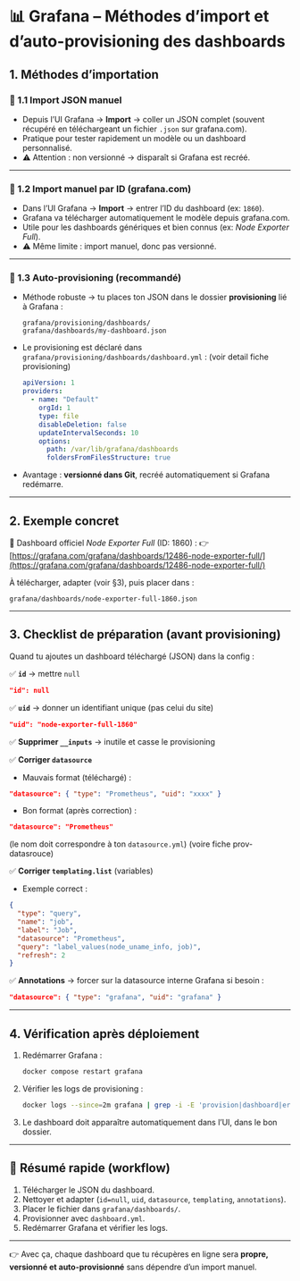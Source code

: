 # 📊 Grafana – Méthodes d’import et d’auto-provisioning des dashboards

## 1. Méthodes d’importation

### 🔹 1.1 Import JSON manuel

* Depuis l’UI Grafana → **Import** → coller un JSON complet (souvent récupéré en téléchargeant un fichier `.json` sur grafana.com).
* Pratique pour tester rapidement un modèle ou un dashboard personnalisé.
* ⚠️ Attention : non versionné → disparaît si Grafana est recréé.

---

### 🔹 1.2 Import manuel par ID (grafana.com)

* Dans l’UI Grafana → **Import** → entrer l’ID du dashboard (ex: `1860`).
* Grafana va télécharger automatiquement le modèle depuis grafana.com.
* Utile pour les dashboards génériques et bien connus (ex: *Node Exporter Full*).
* ⚠️ Même limite : import manuel, donc pas versionné.

---

### 🔹 1.3 Auto-provisioning (recommandé)

* Méthode robuste → tu places ton JSON dans le dossier **provisioning** lié à Grafana :

  ```
  grafana/provisioning/dashboards/
  grafana/dashboards/my-dashboard.json
  ```
* Le provisioning est déclaré dans `grafana/provisioning/dashboards/dashboard.yml` : (voir detail fiche provisioning)

  ```yaml
  apiVersion: 1
  providers:
    - name: "Default"
      orgId: 1
      type: file
      disableDeletion: false
      updateIntervalSeconds: 10
      options:
        path: /var/lib/grafana/dashboards
        foldersFromFilesStructure: true
  ```
* Avantage : **versionné dans Git**, recréé automatiquement si Grafana redémarre.

---

## 2. Exemple concret

📌 Dashboard officiel *Node Exporter Full* (ID: 1860) :
👉 [https://grafana.com/grafana/dashboards/12486-node-exporter-full/](https://grafana.com/grafana/dashboards/12486-node-exporter-full/)

À télécharger, adapter (voir §3), puis placer dans :

```
grafana/dashboards/node-exporter-full-1860.json
```

---

## 3. Checklist de préparation (avant provisioning)

Quand tu ajoutes un dashboard téléchargé (JSON) dans la config :

✅ **`id`** → mettre `null`

```json
"id": null
```

✅ **`uid`** → donner un identifiant unique (pas celui du site)

```json
"uid": "node-exporter-full-1860"
```

✅ **Supprimer `__inputs`** → inutile et casse le provisioning

✅ **Corriger `datasource`**

* Mauvais format (téléchargé) :

```json
"datasource": { "type": "Prometheus", "uid": "xxxx" }
```

* Bon format (après correction) :

```json
"datasource": "Prometheus"
```

(le nom doit correspondre à ton `datasource.yml`) (voire fiche prov-datasrouce)

✅ **Corriger `templating.list`** (variables)

* Exemple correct :

```json
{
  "type": "query",
  "name": "job",
  "label": "Job",
  "datasource": "Prometheus",
  "query": "label_values(node_uname_info, job)",
  "refresh": 2
}
```

✅ **Annotations** → forcer sur la datasource interne Grafana si besoin :

```json
"datasource": { "type": "grafana", "uid": "grafana" }
```

---

## 4. Vérification après déploiement

1. Redémarrer Grafana :

   ```bash
   docker compose restart grafana
   ```
2. Vérifier les logs de provisioning :

   ```bash
   docker logs --since=2m grafana | grep -i -E 'provision|dashboard|error|warn'
   ```
3. Le dashboard doit apparaître automatiquement dans l’UI, dans le bon dossier.

---

## 🚀 Résumé rapide (workflow)

1. Télécharger le JSON du dashboard.
2. Nettoyer et adapter (`id=null`, `uid`, `datasource`, `templating`, `annotations`).
3. Placer le fichier dans `grafana/dashboards/`.
4. Provisionner avec `dashboard.yml`.
5. Redémarrer Grafana et vérifier les logs.

---

👉 Avec ça, chaque dashboard que tu récupères en ligne sera **propre, versionné et auto-provisionné** sans dépendre d’un import manuel.
